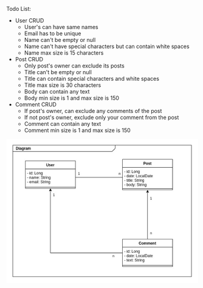 Todo List:

- User CRUD
    - User's can have same names
    - Email has to be unique
    - Name can't be empty or null
    - Name can't have special characters but can contain white spaces
    - Name max size is 15 characters 
- Post CRUD
    - Only post's owner can exclude its posts
    - Title can't be empty or null
    - Title can contain special characters and white spaces
    - Title max size is 30 characters
    - Body can contain any text
    - Body min size is 1 and max size is 150
- Comment CRUD
    - If post's owner, can exclude any comments of the post
    - If not post's owner, exclude only your comment from the post
    - Comment can contain any text
    - Comment min size is 1 and max size is 150
    
![img.png](images/domain-diagram.png)

